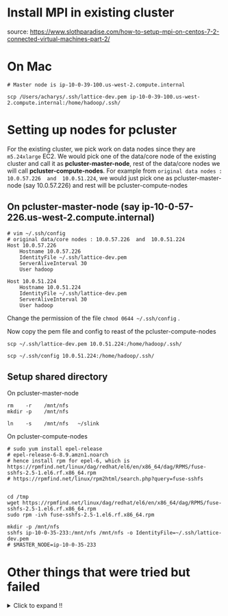 # Install MPI in existing cluster

source: https://www.slothparadise.com/how-to-setup-mpi-on-centos-7-2-connected-virtual-machines-part-2/

# On Mac
```shell script
# Master node is ip-10-0-39-100.us-west-2.compute.internal

scp /Users/acharys/.ssh/lattice-dev.pem ip-10-0-39-100.us-west-2.compute.internal:/home/hadoop/.ssh/
```

# Setting up nodes for pcluster
For the existing cluster, we pick work on data nodes since they are ```m5.24xlarge``` EC2.
We would pick one of the data/core node of the existing cluster and call it as **pcluster-master-node**, rest of the data/core nodes we will call **pcluster-compute-nodes**. For example from ```original data nodes : 10.0.57.226  and  10.0.51.224```, we would just pick one as pcluster-master-node (say 10.0.57.226) and rest will be pcluster-compute-nodes
## On pcluster-master-node (say ip-10-0-57-226.us-west-2.compute.internal)
```shell script
# vim ~/.ssh/config
# original data/core nodes : 10.0.57.226  and  10.0.51.224
Host 10.0.57.226
    Hostname 10.0.57.226
    IdentityFile ~/.ssh/lattice-dev.pem
    ServerAliveInterval 30
    User hadoop

Host 10.0.51.224
    Hostname 10.0.51.224
    IdentityFile ~/.ssh/lattice-dev.pem
    ServerAliveInterval 30
    User hadoop
```
Change the permission of the file ```chmod 0644 ~/.ssh/config``` .

Now copy the pem file and config to reast of the pcluster-compute-nodes
```shell script
scp ~/.ssh/lattice-dev.pem 10.0.51.224:/home/hadoop/.ssh/

scp ~/.ssh/config 10.0.51.224:/home/hadoop/.ssh/
```

## Setup shared directory
On pcluster-master-node
```
rm    -r    /mnt/nfs
mkdir -p    /mnt/nfs

ln    -s    /mnt/nfs   ~/slink
```

On pcluster-compute-nodes
```
# sudo yum install epel-release
# epel-release-6-8.9.amzn1.noarch
# hence install rpm for epel-6, which is https://rpmfind.net/linux/dag/redhat/el6/en/x86_64/dag/RPMS/fuse-sshfs-2.5-1.el6.rf.x86_64.rpm
# https://rpmfind.net/linux/rpm2html/search.php?query=fuse-sshfs


cd /tmp
wget https://rpmfind.net/linux/dag/redhat/el6/en/x86_64/dag/RPMS/fuse-sshfs-2.5-1.el6.rf.x86_64.rpm
sudo rpm -ivh fuse-sshfs-2.5-1.el6.rf.x86_64.rpm

mkdir -p /mnt/nfs
sshfs ip-10-0-35-233:/mnt/nfs /mnt/nfs -o IdentityFile=~/.ssh/lattice-dev.pem
# $MASTER_NODE=ip-10-0-35-233
```
# Other things that were tried but failed
<details>
  <summary>Click to expand !!</summary>

```
# https://serverfault.com/questions/312472/what-does-that-mean-packages-excluded-due-to-repository-priority-protections

# https://github.com/libfuse/libfuse
cd /tmp
wget https://github.com/libfuse/libfuse/archive/fuse-3.9.2.tar.gz
tar xvf fuse-3.9.2.tar.gz
cd libfuse-fuse-3.9.2
mkdir build ; cd build
meson ..
ninja
sudo /usr/local/bin/ninja install




# https://www.howtoforge.com/tutorial/how-to-install-sshfs-on-centos-7/
# https://jamesnbr.wordpress.com/2019/10/24/install-sshfs-3-5-2-on-centos-8-rhel-8/
cd /tmp
wget https://github.com/libfuse/sshfs/archive/sshfs-3.7.0.tar.gz
tar xvf sshfs-3.7.0.tar.gz
cd sshfs-sshfs-3.7.0/
sudo pip-3.6 install meson ninja
# sudo yum install fuse3 fuse3-devel -y
mkdir build ; cd build


sudo yum upgrade
sudo yum install epel-release
sudo yum makecache fast

sudo yum install sshfs &&
mkdir -p /scratch/home/ec2-user &&
sshfs $MASTER_NODE:/scratch/home/ec2-user /scratch/home/ec2-user && df -h
```
</details>

